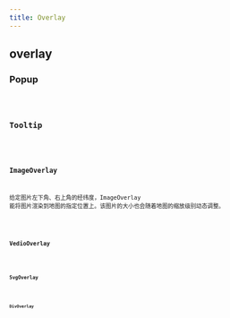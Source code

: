 ```yaml
---
title: Overlay
---
```


## overlay

### Popup

<code src="./overlay/popup" />

### Tooltip

<code src="./overlay/tooltip" />

### ImageOverlay

给定图片左下角、右上角的经纬度，ImageOverlay 能将图片渲染到地图的指定位置上。该图片的大小也会随着地图的缩放级别动态调整。

<code src="./overlay/imageOverlay" />

### VedioOverlay

<code src="./overlay/vedioOverlay" />

### SvgOverlay

<code src="./overlay/svgOverlay" />

### DivOverlay

<code src="./overlay/divOverlay" />
